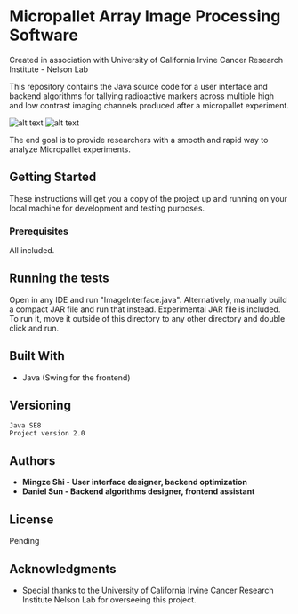 
# Micropallet Array Image Processing Software
Created in association with University of California Irvine Cancer Research Institute - Nelson Lab

This repository contains the Java source code for a user interface and backend algorithms for tallying radioactive markers across multiple high and low contrast imaging channels produced after a micropallet experiment.

![alt text](https://i.imgur.com/htIT5uV.jpg)
![alt text](https://i.imgur.com/zZNNcUM.png)

The end goal is to provide researchers with a smooth and rapid way to analyze Micropallet experiments.

## Getting Started

These instructions will get you a copy of the project up and running on your local machine for development and testing purposes.

### Prerequisites
All included.

## Running the tests
Open in any IDE and run "ImageInterface.java". Alternatively, manually build a compact JAR file and run that instead.
Experimental JAR file is included. To run it, move it outside of this directory to any other directory and double click and run.

## Built With

* Java (Swing for the frontend)

## Versioning

```
Java SE8
Project version 2.0
```

## Authors

* **Mingze Shi - User interface designer, backend optimization** 
* **Daniel Sun - Backend algorithms designer, frontend assistant** 

## License

Pending

## Acknowledgments

* Special thanks to the University of California Irvine Cancer Research Institute Nelson Lab for overseeing this project.

